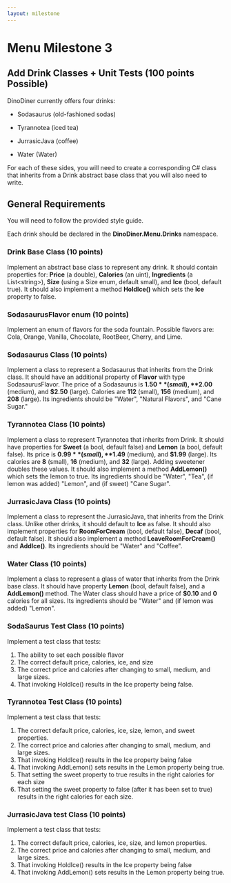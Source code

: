 ```yaml
---
layout: milestone
---
```


# Menu Milestone 3

## Add Drink Classes + Unit Tests (100 points Possible)

DinoDiner currently offers four drinks:

* Sodasaurus (old-fashioned sodas)

* Tyrannotea (iced tea)

* JurrasicJava (coffee)

* Water (Water)

For each of these sides, you will need to create a corresponding C# class that inherits from a Drink abstract base class that you will also need to write.

## General Requirements

You will need to follow the provided style guide.

Each drink should be declared in the **DinoDiner.Menu.Drinks** namespace.


### Drink Base Class (10 points)
Implement an abstract base class to represent any drink.  It should contain properties for: **Price** (a double), **Calories** (an uint), **Ingredients** (a List&lt;string&gt;), **Size**  (using a Size enum, default small), and **Ice** (bool, default true). It should also implement a method **HoldIce()** which sets the **Ice** property to false.

### SodasaurusFlavor enum (10 points)
Implement an enum of flavors for the soda fountain.  Possible flavors are: Cola, Orange, Vanilla, Chocolate, RootBeer, Cherry, and Lime.

### Sodasaurus Class (10 points)
Implement a class to represent a Sodasaurus that inherits from the Drink class.  It should have an additional property of **Flavor** with type SodasaurusFlavor.  The price of a Sodasaurus is **$1.50** (small), **$2.00** (medium), and **$2.50** (large).  Calories are **112** (small), **156** (medium), and **208** (large). Its ingredients should be "Water", "Natural Flavors", and "Cane Sugar."

### Tyrannotea Class (10 points)
Implement a class to represent Tyrannotea that inherits from Drink.  It should have properties for **Sweet** (a bool, default false) and **Lemon** (a bool, default false).  Its price is **$0.99** (small), **$1.49** (medium), and **$1.99** (large).  Its calories are **8** (small), **16** (medium), and **32** (large).  Adding sweetener doubles these values.  It should also implement a method **AddLemon()** which sets the lemon to true.  Its ingredients should be "Water", "Tea", (if lemon was added) "Lemon", and (if sweet) "Cane Sugar".

### JurrasicJava Class (10 points)
Implement a class to represent the JurrasicJava, that inherits from the Drink class.  Unlike other drinks, it should default to **Ice** as false.  It should also implement properties for **RoomForCream** (bool, default false), **Decaf** (bool, default false).  It should also implement a method **LeaveRoomForCream()** and **AddIce()**. Its ingredients should be "Water" and "Coffee".

### Water Class (10 points)
Implement a class to represent a glass of water that inherits from the Drink base class.  It should have property **Lemon** (bool, default false), and a **AddLemon()** method.  The Water class should have a price of **$0.10** and **0** calories for all sizes.  Its ingredients should be "Water" and (if lemon was added) "Lemon".

### SodaSaurus Test Class (10 points)
Implement a test class that tests:
1. The ability to set each possible flavor
2. The correct default price, calories, ice, and size
3. The correct price and calories after changing to small, medium, and large sizes.
4. That invoking HoldIce() results in the Ice property being false.

### Tyrannotea Test Class (10 points)
Implement a test class that tests:
1. The correct default price, calories, ice, size, lemon, and sweet properties.
2. The correct price and calories after changing to small, medium, and large sizes.
3. That invoking HoldIce() results in the Ice property being false
4. That invoking AddLemon() sets results in the Lemon property being true.
5. That setting the sweet property to true results in the right calories for each size
6. That setting the sweet property to false (after it has been set to true) results in the right calories for each size.

### JurrasicJava test Class (10 points)
Implement a test class that tests:
1. The correct default price, calories, ice, size, and lemon properties.
2. The correct price and calories after changing to small, medium, and large sizes.
3. That invoking HoldIce() results in the Ice property being false
4. That invoking AddLemon() sets results in the Lemon property being true.
